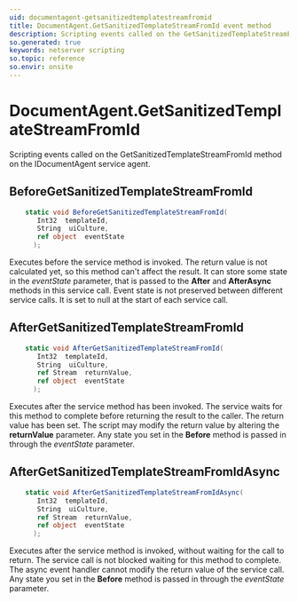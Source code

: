 ```yaml
---
uid: documentagent-getsanitizedtemplatestreamfromid
title: DocumentAgent.GetSanitizedTemplateStreamFromId event method
description: Scripting events called on the GetSanitizedTemplateStreamFromId method on the DocumentAgent service agent.
so.generated: true
keywords: netserver scripting
so.topic: reference
so.envir: onsite
---
```

# DocumentAgent.GetSanitizedTemplateStreamFromId

Scripting events called on the <see cref='M:IDocumentAgent.GetSanitizedTemplateStreamFromId'>GetSanitizedTemplateStreamFromId</see> method on the <see cref='IDocumentAgent'>IDocumentAgent</see>  service agent.

## BeforeGetSanitizedTemplateStreamFromId
```cs
    static void BeforeGetSanitizedTemplateStreamFromId(
       Int32  templateId,
       String  uiCulture,
       ref object  eventState
      );
```
Executes before the service method is invoked.
The return value is not calculated yet, so this method can't affect the result.
It can store some state in the *eventState* parameter, that is passed to the **After** and **AfterAsync** methods in this service call.
Event state is not preserved between different service calls. It is set to null at the start of each service call.
## AfterGetSanitizedTemplateStreamFromId
```cs
    static void AfterGetSanitizedTemplateStreamFromId(
       Int32  templateId,
       String  uiCulture,
       ref Stream  returnValue,
       ref object  eventState
      );
```
Executes after the service method has been invoked. The service waits for this method to complete before returning the result to the caller.
The return value has been set. The script may modify the return value by altering the **returnValue** parameter.
Any state you set in the **Before** method is passed in through the *eventState* parameter.
## AfterGetSanitizedTemplateStreamFromIdAsync
```cs
    static void AfterGetSanitizedTemplateStreamFromIdAsync(
       Int32  templateId,
       String  uiCulture,
       ref Stream  returnValue,
       ref object  eventState
      );
```
Executes after the service method is invoked, without waiting for the call to return.
The service call is not blocked waiting for this method to complete.
The async event handler cannot modify the return value of the service call.
Any state you set in the **Before** method is passed in through the *eventState* parameter.

